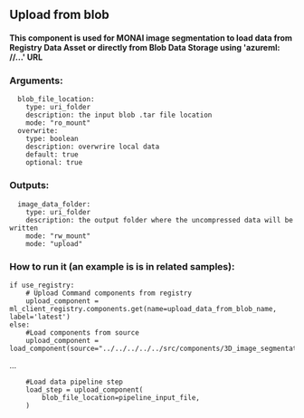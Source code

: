 ## Upload from blob
#### This component is used for MONAI image segmentation to load data from Registry Data Asset or directly from Blob Data Storage using 'azureml: //...' URL

### Arguments:
	  blob_file_location:
		type: uri_folder
		description: the input blob .tar file location
		mode: "ro_mount"
	  overwrite:
		type: boolean
		description: overwrire local data
		default: true
		optional: true

### Outputs:
	  image_data_folder:
		type: uri_folder
		description: the output folder where the uncompressed data will be written
		mode: "rw_mount"
		mode: "upload"  

### How to run it (an example is is in related samples):

	if use_registry:
		# Upload Command components from registry
		upload_component = ml_client_registry.components.get(name=upload_data_from_blob_name, label='latest')
	else:
		#Load components from source
		upload_component = load_component(source="../../../../../src/components/3D_image_segmentation/monai/upload_from_blob/upload_data_from_blob.yaml")
    
...

		#Load data pipeline step   
		load_step = upload_component(
			blob_file_location=pipeline_input_file,
		)

